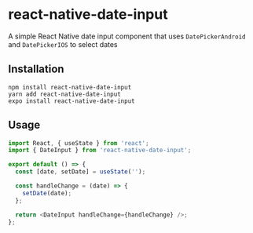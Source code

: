 # react-native-date-input

A simple React Native date input component that uses `DatePickerAndroid` and `DatePickerIOS` to select dates

## Installation

```
npm install react-native-date-input
yarn add react-native-date-input
expo install react-native-date-input
```

## Usage

```js
import React, { useState } from 'react';
import { DateInput } from 'react-native-date-input';

export default () => {
  const [date, setDate] = useState('');

  const handleChange = (date) => {
    setDate(date);
  };

  return <DateInput handleChange={handleChange} />;
};
```
